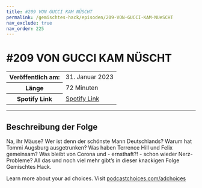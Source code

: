 ```yaml
---
title: #209 VON GUCCI KAM NÜSCHT
permalink: /gemischtes-hack/episoden/209-VON-GUCCI-KAM-NUeSCHT
nav_exclude: true
nav_order: 225
---
```


# #209 VON GUCCI KAM NÜSCHT
<table class="resp-table dcf-table dcf-table-responsive dcf-table-bordered dcf-table-striped dcf-w-100%">
                    <tbody>
                        <tr>
                            <th scope="row">Veröffentlich am:</th>
                            <td data-label="Veröffentlich am:">31. Januar 2023</td>
                        </tr>
                        <tr>
                            <th scope="row">Länge </th>
                            <td data-label="Länge ">72 Minuten</td>
                        </tr><tr>
                                <th scope="row">Spotify Link</th>
                                <td data-label="Spotify Link"><a href="https://open.spotify.com/episode/1A6A1YVh44qBoKezNR8RfY">Spotify Link</a></td>
                            </tr></tbody>
                </table>

***

## Beschreibung der Folge

<div>
<p>Na, ihr Mäuse? Wer ist denn der schönste Mann Deutschlands? Warum hat Tommi Augsburg ausgetrunken? Was haben Terrence Hill und Felix gemeinsam? Was bleibt von Corona und - ernsthaft?! - schon wieder Nerz-Probleme? All das und noch viel mehr gibt’s in dieser knackigen Folge Gemischtes Hack.</p><p> </p><p>Learn more about your ad choices. Visit <a href="https://podcastchoices.com/adchoices" rel="nofollow">podcastchoices.com/adchoices</a></p>  
</div>

